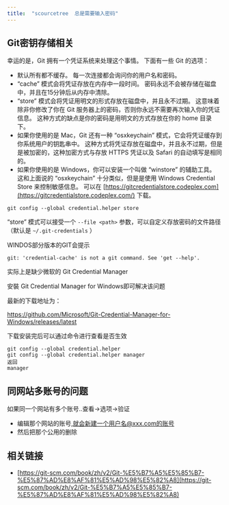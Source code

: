 ```yaml
---
title:  "scourcetree  总是需要输入密码"
---
```


## Git密钥存储相关

幸运的是，Git 拥有一个凭证系统来处理这个事情。 下面有一些 Git 的选项：

- 默认所有都不缓存。 每一次连接都会询问你的用户名和密码。
- “cache” 模式会将凭证存放在内存中一段时间。 密码永远不会被存储在磁盘中，并且在15分钟后从内存中清除。
- “store” 模式会将凭证用明文的形式存放在磁盘中，并且永不过期。 这意味着除非你修改了你在 Git 服务器上的密码，否则你永远不需要再次输入你的凭证信息。 这种方式的缺点是你的密码是用明文的方式存放在你的 home 目录下。
- 如果你使用的是 Mac，Git 还有一种 “osxkeychain” 模式，它会将凭证缓存到你系统用户的钥匙串中。 这种方式将凭证存放在磁盘中，并且永不过期，但是是被加密的，这种加密方式与存放 HTTPS 凭证以及 Safari 的自动填写是相同的。
- 如果你使用的是 Windows，你可以安装一个叫做 “winstore” 的辅助工具。 这和上面说的 “osxkeychain” 十分类似，但是是使用 Windows Credential Store 来控制敏感信息。 可以在 [https://gitcredentialstore.codeplex.com](https://gitcredentialstore.codeplex.com/) 下载。

`git config --global credential.helper store `

“store” 模式可以接受一个 `--file <path>` 参数，可以自定义存放密码的文件路径（默认是 `~/.git-credentials` ）

WINDOS部分版本的GIT会提示

```
git: 'credential-cache' is not a git command. See 'get --help'.
```

实际上是缺少微软的 Git Credential Manager

安裝 Git Credential Manager for Windows即可解决该问题

最新的下载地址为：

https://github.com/Microsoft/Git-Credential-Manager-for-Windows/releases/latest

下载安装完后可以通过命令进行查看是否生效

```
git config --global credential.helper
git config --global credential.helper manager
返回
manager
```



 ## 同网站多账号的问题

如果同一个网站有多个账号..查看->选项->验证

- 编辑那个网站的账号,就会新建一个用户名@xxx.com的账号
- 然后把那个公用的删除

## 相关链接

- [https://git-scm.com/book/zh/v2/Git-%E5%B7%A5%E5%85%B7-%E5%87%AD%E8%AF%81%E5%AD%98%E5%82%A8](https://git-scm.com/book/zh/v2/Git-%E5%B7%A5%E5%85%B7-%E5%87%AD%E8%AF%81%E5%AD%98%E5%82%A8)

